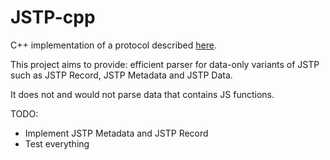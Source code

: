# JSTP-cpp
C++ implementation of a protocol described [here](https://github.com/metarhia/JSTP).

This project aims to provide: efficient parser for data-only variants of JSTP such as JSTP Record, JSTP Metadata and JSTP Data.

It does not and would not parse data that contains JS functions.

TODO:
* Implement JSTP Metadata and JSTP Record
* Test everything
